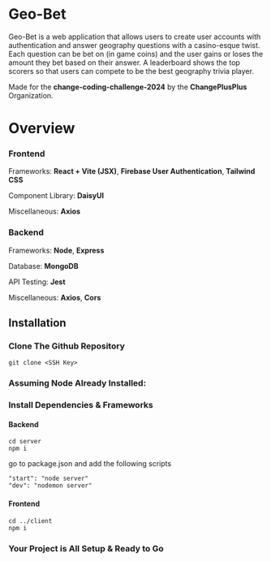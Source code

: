 # Geo-Bet

Geo-Bet is a web application that allows users to create user accounts with authentication and answer geography questions with a casino-esque twist. Each question can be bet on (in game coins) and the user gains or loses the amount they bet based on their answer. A leaderboard shows the top scorers so that users can compete to be the best geography trivia player. 

Made for the **change-coding-challenge-2024** by the **ChangePlusPlus** Organization.

# Overview 

### Frontend
Frameworks: **React + Vite (JSX)**, **Firebase User Authentication**, **Tailwind CSS**

Component Library: **DaisyUI**

Miscellaneous: **Axios**

### Backend
Frameworks: **Node**, **Express**

Database: **MongoDB**

API Testing: **Jest**

Miscellaneous: **Axios**, **Cors**

## Installation

### Clone The Github Repository
```
git clone <SSH Key>
```

### Assuming Node Already Installed:

### Install Dependencies & Frameworks

#### Backend

```
cd server
npm i
```
go to package.json and add the following scripts

```
"start": "node server"
"dev": "nodemon server"
```

#### Frontend

```
cd ../client
npm i
```

### Your Project is All Setup & Ready to Go
